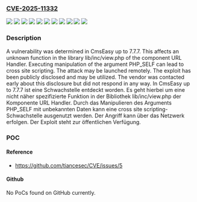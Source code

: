 ### [CVE-2025-11332](https://cve.mitre.org/cgi-bin/cvename.cgi?name=CVE-2025-11332)
![](https://img.shields.io/static/v1?label=Product&message=CmsEasy&color=blue)
![](https://img.shields.io/static/v1?label=Version&message=7.7.0%20&color=brightgreen)
![](https://img.shields.io/static/v1?label=Version&message=7.7.1%20&color=brightgreen)
![](https://img.shields.io/static/v1?label=Version&message=7.7.2%20&color=brightgreen)
![](https://img.shields.io/static/v1?label=Version&message=7.7.3%20&color=brightgreen)
![](https://img.shields.io/static/v1?label=Version&message=7.7.4%20&color=brightgreen)
![](https://img.shields.io/static/v1?label=Version&message=7.7.5%20&color=brightgreen)
![](https://img.shields.io/static/v1?label=Version&message=7.7.6%20&color=brightgreen)
![](https://img.shields.io/static/v1?label=Version&message=7.7.7%20&color=brightgreen)
![](https://img.shields.io/static/v1?label=Vulnerability&message=Code%20Injection&color=brightgreen)
![](https://img.shields.io/static/v1?label=Vulnerability&message=Cross%20Site%20Scripting&color=brightgreen)

### Description

A vulnerability was determined in CmsEasy up to 7.7.7. This affects an unknown function in the library lib/inc/view.php of the component URL Handler. Executing manipulation of the argument PHP_SELF can lead to cross site scripting. The attack may be launched remotely. The exploit has been publicly disclosed and may be utilized. The vendor was contacted early about this disclosure but did not respond in any way.
In CmsEasy up to 7.7.7 ist eine Schwachstelle entdeckt worden. Es geht hierbei um eine nicht näher spezifizierte Funktion in der Bibliothek lib/inc/view.php der Komponente URL Handler. Durch das Manipulieren des Arguments PHP_SELF mit unbekannten Daten kann eine cross site scripting-Schwachstelle ausgenutzt werden. Der Angriff kann über das Netzwerk erfolgen. Der Exploit steht zur öffentlichen Verfügung.

### POC

#### Reference
- https://github.com/tiancesec/CVE/issues/5

#### Github
No PoCs found on GitHub currently.

